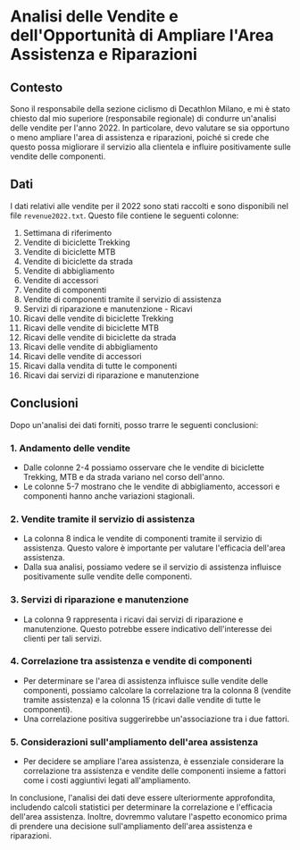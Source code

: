 # Analisi delle Vendite e dell'Opportunità di Ampliare l'Area Assistenza e Riparazioni

## Contesto

Sono il responsabile della sezione ciclismo di Decathlon Milano, e mi è stato chiesto dal mio superiore (responsabile regionale) di condurre un'analisi delle vendite per l'anno 2022. In particolare, devo valutare se sia opportuno o meno ampliare l'area di assistenza e riparazioni, poiché si crede che questo possa migliorare il servizio alla clientela e influire positivamente sulle vendite delle componenti.

## Dati

I dati relativi alle vendite per il 2022 sono stati raccolti e sono disponibili nel file `revenue2022.txt`. Questo file contiene le seguenti colonne:

1. Settimana di riferimento
2. Vendite di biciclette Trekking
3. Vendite di biciclette MTB
4. Vendite di biciclette da strada
5. Vendite di abbigliamento
6. Vendite di accessori
7. Vendite di componenti
8. Vendite di componenti tramite il servizio di assistenza
9. Servizi di riparazione e manutenzione - Ricavi
10. Ricavi delle vendite di biciclette Trekking
11. Ricavi delle vendite di biciclette MTB
12. Ricavi delle vendite di biciclette da strada
13. Ricavi delle vendite di abbigliamento
14. Ricavi delle vendite di accessori
15. Ricavi dalla vendita di tutte le componenti
16. Ricavi dai servizi di riparazione e manutenzione

## Conclusioni

Dopo un'analisi dei dati forniti, posso trarre le seguenti conclusioni:

### 1. Andamento delle vendite

- Dalle colonne 2-4 possiamo osservare che le vendite di biciclette Trekking, MTB e da strada variano nel corso dell'anno.
- Le colonne 5-7 mostrano che le vendite di abbigliamento, accessori e componenti hanno anche variazioni stagionali.

### 2. Vendite tramite il servizio di assistenza

- La colonna 8 indica le vendite di componenti tramite il servizio di assistenza. Questo valore è importante per valutare l'efficacia dell'area assistenza.
- Dalla sua analisi, possiamo vedere se il servizio di assistenza influisce positivamente sulle vendite delle componenti.

### 3. Servizi di riparazione e manutenzione

- La colonna 9 rappresenta i ricavi dai servizi di riparazione e manutenzione. Questo potrebbe essere indicativo dell'interesse dei clienti per tali servizi.

### 4. Correlazione tra assistenza e vendite di componenti

- Per determinare se l'area di assistenza influisce sulle vendite delle componenti, possiamo calcolare la correlazione tra la colonna 8 (vendite tramite assistenza) e la colonna 15 (ricavi dalle vendite di tutte le componenti).
- Una correlazione positiva suggerirebbe un'associazione tra i due fattori.

### 5. Considerazioni sull'ampliamento dell'area assistenza

- Per decidere se ampliare l'area assistenza, è essenziale considerare la correlazione tra assistenza e vendite delle componenti insieme a fattori come i costi aggiuntivi legati all'ampliamento.

In conclusione, l'analisi dei dati deve essere ulteriormente approfondita, includendo calcoli statistici per determinare la correlazione e l'efficacia dell'area assistenza. Inoltre, dovremmo valutare l'aspetto economico prima di prendere una decisione sull'ampliamento dell'area assistenza e riparazioni.

